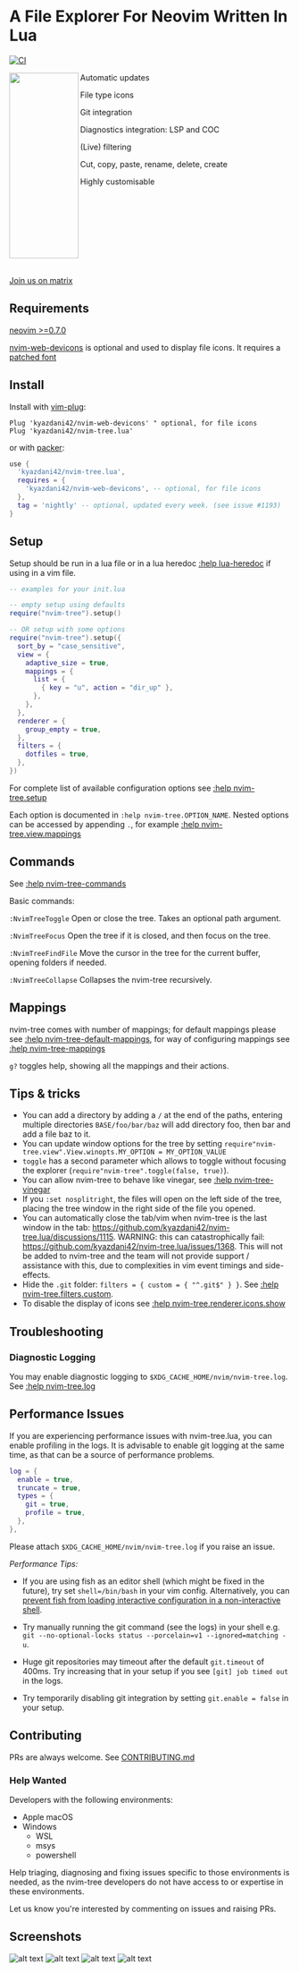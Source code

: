 # A File Explorer For Neovim Written In Lua

[![CI](https://github.com/kyazdani42/nvim-tree.lua/actions/workflows/ci.yml/badge.svg)](https://github.com/kyazdani42/nvim-tree.lua/actions/workflows/ci.yml)

<img align="left" width="124" height="332" src=".github/example.png?raw=true">

   Automatic updates

   File type icons

   Git integration

   Diagnostics integration: LSP and COC

   (Live) filtering

   Cut, copy, paste, rename, delete, create

   Highly customisable

<br clear="left"/>
<br />

[Join us on matrix](https://matrix.to/#/#nvim-tree:matrix.org)

## Requirements

[neovim >=0.7.0](https://github.com/neovim/neovim/wiki/Installing-Neovim)

[nvim-web-devicons](https://github.com/kyazdani42/nvim-web-devicons) is optional and used to display file icons. It requires a [patched font](https://www.nerdfonts.com/)

## Install

Install with [vim-plug](https://github.com/junegunn/vim-plug):

```vim
Plug 'kyazdani42/nvim-web-devicons' " optional, for file icons
Plug 'kyazdani42/nvim-tree.lua'
```

or with [packer](https://github.com/wbthomason/packer.nvim):

```lua
use {
  'kyazdani42/nvim-tree.lua',
  requires = {
    'kyazdani42/nvim-web-devicons', -- optional, for file icons
  },
  tag = 'nightly' -- optional, updated every week. (see issue #1193)
}
```

## Setup

Setup should be run in a lua file or in a lua heredoc [:help lua-heredoc](https://neovim.io/doc/user/lua.html) if using in a vim file.

```lua
-- examples for your init.lua

-- empty setup using defaults
require("nvim-tree").setup()

-- OR setup with some options
require("nvim-tree").setup({
  sort_by = "case_sensitive",
  view = {
    adaptive_size = true,
    mappings = {
      list = {
        { key = "u", action = "dir_up" },
      },
    },
  },
  renderer = {
    group_empty = true,
  },
  filters = {
    dotfiles = true,
  },
})
```

For complete list of available configuration options see [:help nvim-tree.setup](doc/nvim-tree-lua.txt)

Each option is documented in `:help nvim-tree.OPTION_NAME`. Nested options can be accessed by appending `.`, for example [:help nvim-tree.view.mappings](doc/nvim-tree-lua.txt)

## Commands

See [:help nvim-tree-commands](doc/nvim-tree-lua.txt)

Basic commands:

`:NvimTreeToggle` Open or close the tree. Takes an optional path argument.

`:NvimTreeFocus` Open the tree if it is closed, and then focus on the tree.

`:NvimTreeFindFile` Move the cursor in the tree for the current buffer, opening folders if needed.

`:NvimTreeCollapse` Collapses the nvim-tree recursively.

## Mappings

nvim-tree comes with number of mappings; for default mappings please see [:help nvim-tree-default-mappings](doc/nvim-tree-lua.txt), for way of configuring mappings see [:help nvim-tree-mappings](doc/nvim-tree-lua.txt)

`g?` toggles help, showing all the mappings and their actions.

## Tips & tricks

* You can add a directory by adding a `/` at the end of the paths, entering multiple directories `BASE/foo/bar/baz` will add directory foo, then bar and add a file baz to it.
* You can update window options for the tree by setting `require"nvim-tree.view".View.winopts.MY_OPTION = MY_OPTION_VALUE`
* `toggle` has a second parameter which allows to toggle without focusing the explorer (`require"nvim-tree".toggle(false, true)`).
* You can allow nvim-tree to behave like vinegar, see [:help nvim-tree-vinegar](doc/nvim-tree-lua.txt)
* If you `:set nosplitright`, the files will open on the left side of the tree, placing the tree window in the right side of the file you opened.
* You can automatically close the tab/vim when nvim-tree is the last window in the tab: <https://github.com/kyazdani42/nvim-tree.lua/discussions/1115>. WARNING: this can catastrophically fail: <https://github.com/kyazdani42/nvim-tree.lua/issues/1368>. This will not be added to nvim-tree and the team will not provide support / assistance with this, due to complexities in vim event timings and side-effects.
* Hide the `.git` folder: `filters = { custom = { "^.git$" } }`. See [:help nvim-tree.filters.custom](doc/nvim-tree-lua.txt).
* To disable the display of icons see [:help nvim-tree.renderer.icons.show](https://neovim.io/doc/user/lua.html)

## Troubleshooting

### Diagnostic Logging

You may enable diagnostic logging to `$XDG_CACHE_HOME/nvim/nvim-tree.log`. See [:help nvim-tree.log](doc/nvim-tree-lua.txt)

## Performance Issues

If you are experiencing performance issues with nvim-tree.lua, you can enable profiling in the logs. It is advisable to enable git logging at the same time, as that can be a source of performance problems.

```lua
log = {
  enable = true,
  truncate = true,
  types = {
    git = true,
    profile = true,
  },
},
```

Please attach `$XDG_CACHE_HOME/nvim/nvim-tree.log` if you raise an issue.

*Performance Tips:*

* If you are using fish as an editor shell (which might be fixed in the future), try set `shell=/bin/bash` in your vim config. Alternatively, you can [prevent fish from loading interactive configuration in a non-interactive shell](https://github.com/kyazdani42/nvim-tree.lua/issues/549#issuecomment-1127394585).

* Try manually running the git command (see the logs) in your shell e.g. `git --no-optional-locks status --porcelain=v1 --ignored=matching -u`.

* Huge git repositories may timeout after the default `git.timeout` of 400ms. Try increasing that in your setup if you see `[git] job timed out` in the logs.

* Try temporarily disabling git integration by setting `git.enable = false` in your setup.

## Contributing

PRs are always welcome. See [CONTRIBUTING.md](CONTRIBUTING.md)

### Help Wanted

Developers with the following environments:

* Apple macOS
* Windows
  * WSL
  * msys
  * powershell

Help triaging, diagnosing and fixing issues specific to those environments is needed, as the nvim-tree developers do not have access to or expertise in these environments.

Let us know you're interested by commenting on issues and raising PRs.

## Screenshots

![alt text](.github/screenshot.png?raw=true "kyazdani42 tree")
![alt text](.github/screenshot2.png?raw=true "akin909 tree")
![alt text](.github/screenshot3.png?raw=true "stsewd tree")
![alt text](.github/screenshot4.png?raw=true "reyhankaplan tree")
